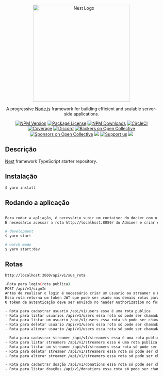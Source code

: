 <p align="center">
  <a href="http://nestjs.com/" target="blank"><img src="https://nestjs.com/img/logo_text.svg" width="320" alt="Nest Logo" /></a>
</p>

[circleci-image]: https://img.shields.io/circleci/build/github/nestjs/nest/master?token=abc123def456
[circleci-url]: https://circleci.com/gh/nestjs/nest

  <p align="center">A progressive <a href="http://nodejs.org" target="_blank">Node.js</a> framework for building efficient and scalable server-side applications.</p>
    <p align="center">
<a href="https://www.npmjs.com/~nestjscore" target="_blank"><img src="https://img.shields.io/npm/v/@nestjs/core.svg" alt="NPM Version" /></a>
<a href="https://www.npmjs.com/~nestjscore" target="_blank"><img src="https://img.shields.io/npm/l/@nestjs/core.svg" alt="Package License" /></a>
<a href="https://www.npmjs.com/~nestjscore" target="_blank"><img src="https://img.shields.io/npm/dm/@nestjs/common.svg" alt="NPM Downloads" /></a>
<a href="https://circleci.com/gh/nestjs/nest" target="_blank"><img src="https://img.shields.io/circleci/build/github/nestjs/nest/master" alt="CircleCI" /></a>
<a href="https://coveralls.io/github/nestjs/nest?branch=master" target="_blank"><img src="https://coveralls.io/repos/github/nestjs/nest/badge.svg?branch=master#9" alt="Coverage" /></a>
<a href="https://discord.gg/G7Qnnhy" target="_blank"><img src="https://img.shields.io/badge/discord-online-brightgreen.svg" alt="Discord"/></a>
<a href="https://opencollective.com/nest#backer" target="_blank"><img src="https://opencollective.com/nest/backers/badge.svg" alt="Backers on Open Collective" /></a>
<a href="https://opencollective.com/nest#sponsor" target="_blank"><img src="https://opencollective.com/nest/sponsors/badge.svg" alt="Sponsors on Open Collective" /></a>
  <a href="https://paypal.me/kamilmysliwiec" target="_blank"><img src="https://img.shields.io/badge/Donate-PayPal-ff3f59.svg"/></a>
    <a href="https://opencollective.com/nest#sponsor"  target="_blank"><img src="https://img.shields.io/badge/Support%20us-Open%20Collective-41B883.svg" alt="Support us"></a>
  <a href="https://twitter.com/nestframework" target="_blank"><img src="https://img.shields.io/twitter/follow/nestframework.svg?style=social&label=Follow"></a>
</p>
  <!--[![Backers on Open Collective](https://opencollective.com/nest/backers/badge.svg)](https://opencollective.com/nest#backer)
  [![Sponsors on Open Collective](https://opencollective.com/nest/sponsors/badge.svg)](https://opencollective.com/nest#sponsor)-->

## Descrição

[Nest](https://github.com/nestjs/nest) framework TypeScript starter repository.

## Instalação

```bash
$ yarn install
```

## Rodando a aplicação

```bash

Para rodar a apliação, é necessário subir um container do docker com o comando docker-compose up -d
É necessário acessar a rota http://localhost:8080/ do Adminer e criar o banco de dados por lá 

# development
$ yarn start

# watch mode
$ yarn start:dev
```
## Rotas
```bash
http://localhost:3000/api/v1/sua_rota

-Rota para login(rota publica)
POST /api/v1/signIn
Antes de realizar o login é necessário criar um usuario ou streamer e utilizar seu email e senha na rota /api/v1/signIn para gerar o token de autenticação
Essa rota retorna um token JWT que pode ser usado nas demais rotas para a autenticação
O token de autenticação deve ser enviado no header Authorization no formato Bearer token

- Rota para cadastrar usuario /api/v1/users essa é uma rota publica
- Rota para listar usuarios /api/v1/users essa rota só pode ser chamada por usuários autenticados
- Rota para listar um usuario /api/v1/users essa rota só pode ser chamada por usuários autenticados
- Rota para deletar usuario /api/v1/users essa rota só pode ser chamada pelo próprio usuário autenticado
- Rota para alterar usuario /api/v1/users essa rota só pode ser chamada pelo próprio usuário autenticado

- Rota para cadastrar streamer /api/v1/streamers essa é uma rota publica
- Rota para listar streamers /api/v1/streamers essa é uma rota publica
- Rota para listar um streamer /api/v1/streamers essa rota só pode ser chamada por streamers autenticados
- Rota para deletar streamer /api/v1/streamers essa rota só pode ser chamada pelo próprio streamers autenticado
- Rota para alterar streamer /api/v1/streamers essa rota só pode ser chamada pelo próprio streamers autenticado

- Rota para cadastrar doação /api/v1/donations essa rota só pode ser chamada por usuários autenticados
- Rota para listar doações /api/v1/donations essa rota só pode ser chamada por streamers autenticados
```

